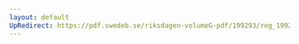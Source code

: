 ```yaml
---
layout: default
UpRedirect: https://pdf.swedeb.se/riksdagen-volumeG-pdf/199293/reg_199293/reg_199293_0588.pdf
---
```

